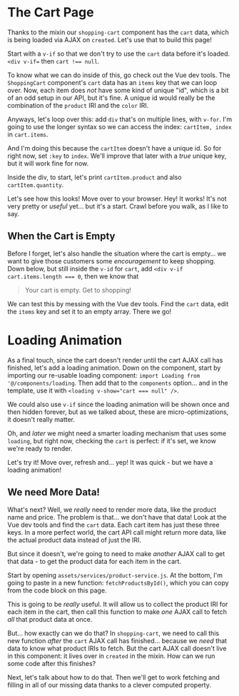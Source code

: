 # The Cart Page

Thanks to the mixin our `shopping-cart` component has the `cart` data, which is
being loaded via AJAX on `created`. Let's use that to build this page!

Start with a `v-if` so that we don't try to use the `cart` data before it's loaded.
`<div v-if=` then `cart !== null`.

To know what we can do inside of this, go check out the Vue dev tools. The
`ShoppingCart` component's `cart` data has an `items` key that we can loop over.
Now, each item does *not* have some kind of unique "id", which is a bit of an odd
setup in our API, but it's fine. A unique id would really be the combination of
the `product` IRI and the `color` IRI.

Anyways, let's loop over this: add `div` that's on multiple lines, with `v-for`.
I'm going to use the longer syntax so we can access the index: `cartItem, index`
in `cart.items`.

And I'm doing this because the `cartItem` doesn't have a unique id. So for right
now, set `:key` to `index`. We'll improve that later with a *true* unique key,
but it will work fine for now.

Inside the div, to start, let's print `cartItem.product` and also `cartItem.quantity`.

Let's see how this looks! Move over to your browser. Hey! It works! It's
not very pretty or *useful* yet... but it's a start. Crawl before you walk,
as I like to say.

## When the Cart is Empty

Before I forget, let's also handle the situation where the cart is empty... we
want to give those customers some *encouragement* to keep shopping. Down below,
but still inside the `v-id` for `cart`, add `<div v-if` `cart.items.length === 0`,
then we know that

> Your cart is empty. Get to shopping!

We can test this by messing with the Vue dev tools. Find the `cart` data, edit
the `items` key and set it to an empty array. There we go!

# Loading Animation

As a final touch, since the cart doesn't render until the cart AJAX call has finished,
let's add a loading animation. Down on the component, start by importing our
re-usable loading component: `import Loading from '@/components/loading`. Then
add that to the `components` option... and in the template, use it with
`<loading v-show="cart === null" />`.

We could also use `v-if` since the loading animation will be shown once and then
hidden forever, but as we talked about, these are micro-optimizations, it doesn't
really matter.

Oh, and *later* we might need a smarter loading mechanism that uses some `loading`,
but right now, checking the `cart` is perfect: if it's set, we know we're ready
to render.

Let's try it! Move over, refresh and... yep! It was quick - but we have a loading
animation!

## We need More Data!

What's next? Well, we *really* need to render more data, like the product name and
price. The problem is that... we don't have that data! Look at the Vue dev tools
and find the `cart` data. Each cart item has just these three keys. In a more
perfect world, the cart API call might return more data, like the actual product
data instead of just the IRI.

But since it doesn't, we're going to need to make *another* AJAX call to get that
data - to get the product data for each item in the cart.

Start by opening `assets/services/product-service.js`. At the bottom, I'm going
to paste in a new function: `fetchProductsById()`, which you can copy from the
code block on this page.

This is going to be *really* useful. It will allow us to collect the product IRI
for each item in the cart, then call this function to make *one* AJAX call to
fetch *all* that product data at once.

But... how exactly can we do that? In `shopping-cart`, we need to call this new
function *after* the `cart` AJAX call has finished... because we *need* that data
to know what product IRIs to fetch. But the cart AJAX call doesn't live in this
component: it lives over in `created` in the mixin. How can we run some code
after this finishes?

Next, let's talk about how to do that. Then we'll get to work fetching and filling
in all of our missing data thanks to a clever computed property.
